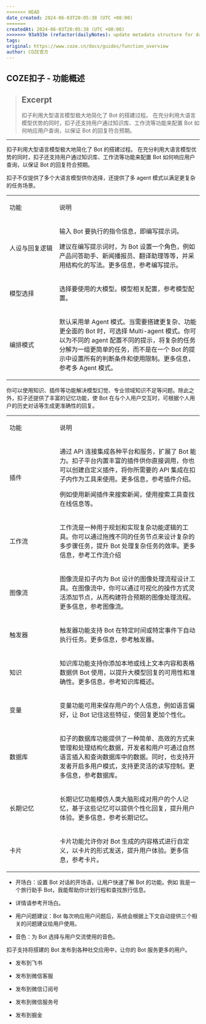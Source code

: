 ```yaml
---
<<<<<<< HEAD
date_created: 2024-06-03T20:05:38 (UTC +08:00)
=======
createdAt: 2024-06-03T20:05:38 (UTC +08:00)
>>>>>>> 93a933e (refactor(dailyNotes): update metadata structure for daily notes)
tags: 
original: https://www.coze.cn/docs/guides/function_overview
author: COZE官方
---
```


## COZE扣子 - 功能概述

> ## Excerpt
> 扣子利用大型语言模型极大地简化了 Bot 的搭建过程。 在充分利用大语言模型优势的同时，扣子还支持用户通过知识库、工作流等功能来配置 Bot 如何响应用户查询，以保证 Bot 的回复符合预期。

---
扣子利用大型语言模型极大地简化了 Bot 的搭建过程。 在充分利用大语言模型优势的同时，扣子还支持用户通过知识库、工作流等功能来配置 Bot 如何响应用户查询，以保证 Bot 的回复符合预期。

扣子不仅提供了多个大语言模型供你选择，还提供了多 agent 模式以满足更复杂的任务场景。



<table data-ace-table-col-widths="161;472"><colgroup><col width="161"><col width="472"></colgroup><tbody><tr><td contenteditable="false"><div data-node="true" data-zone-id="xr110d8un8zca323kpr6gmo1y4y5esb23ohxc1emnr2lrabgktp8i8zmerv1n0o5jfurwi" data-zone-container="*" data-slate-editor="true" data-ace-inner-zone-content-wrapper-zone-id="xr110d8un8zca323kpr6gmo1y4y5esb23ohxc1emnr2lrabgktp8i8zmerv1n0o5jfurwi" contenteditable="false"><p><span data-leaf="true"><span data-string="true">功能</span></span><span data-leaf="true"><span data-string="true" data-enter="true"></span></span></p></div></td><td contenteditable="false"><div data-node="true" data-zone-id="xr110d8un8zca323kpr6gmo1y4y5esb23ohxc1if0grhyv3ol8ou2f3i73n1de8cmhsyac" data-zone-container="*" data-slate-editor="true" data-ace-inner-zone-content-wrapper-zone-id="xr110d8un8zca323kpr6gmo1y4y5esb23ohxc1if0grhyv3ol8ou2f3i73n1de8cmhsyac" contenteditable="false"><p><span data-leaf="true"><span data-string="true">说明</span></span><span data-leaf="true"><span data-string="true" data-enter="true"></span></span></p></div></td></tr><tr><td contenteditable="false"><div data-node="true" data-zone-id="xr1ffigd7iig6k6uoensqyo7g6h88wyhzqdxc1emnr2lrabgktp8i8zmerv1n0o5jfurwi" data-zone-container="*" data-slate-editor="true" data-ace-inner-zone-content-wrapper-zone-id="xr1ffigd7iig6k6uoensqyo7g6h88wyhzqdxc1emnr2lrabgktp8i8zmerv1n0o5jfurwi" contenteditable="false"><p><span data-leaf="true"><span data-string="true">人设与回复逻辑</span></span><span data-leaf="true"><span data-string="true" data-enter="true"></span></span></p></div></td><td contenteditable="false"><div data-zone-id="xr1ffigd7iig6k6uoensqyo7g6h88wyhzqdxc1if0grhyv3ol8ou2f3i73n1de8cmhsyac" data-zone-container="*" data-slate-editor="true" data-ace-inner-zone-content-wrapper-zone-id="xr1ffigd7iig6k6uoensqyo7g6h88wyhzqdxc1if0grhyv3ol8ou2f3i73n1de8cmhsyac" contenteditable="false"><div data-node="true"><p><span data-leaf="true"><span data-string="true">输入 Bot 要执行的指令信息，即编写提示词。</span></span><span data-leaf="true"><span data-string="true" data-enter="true"></span></span></p></div><div data-node="true"><p><span data-leaf="true"><span data-string="true">建议在编写提示词时，为 Bot 设置一个角色，例如产品问答助手、新闻播报员、翻译助理等等，并采用结构化的写法。更多信息，参考</span></span><span data-leaf="true"><span data-rect-container="true"><span data-zero-space="true"></span><span data-fake-text=" " contenteditable="false"><span id="717e7e16-ec7e-4c53-8824-c46327d499e2" title="https://www.coze.cn/docs/guides/prompt"><span>编写提示</span></span></span></span></span><span data-leaf="true"><span data-string="true">。</span></span><span data-leaf="true"><span data-string="true" data-enter="true"></span></span></p></div></div></td></tr><tr><td contenteditable="false"><div data-node="true" data-zone-id="xr1un6sdsv8bp5p34vrmbjjnjo6dg62bpldxc1emnr2lrabgktp8i8zmerv1n0o5jfurwi" data-zone-container="*" data-slate-editor="true" data-ace-inner-zone-content-wrapper-zone-id="xr1un6sdsv8bp5p34vrmbjjnjo6dg62bpldxc1emnr2lrabgktp8i8zmerv1n0o5jfurwi" contenteditable="false"><p><span data-leaf="true"><span data-string="true">模型选择</span></span><span data-leaf="true"><span data-string="true" data-enter="true"></span></span></p></div></td><td contenteditable="false"><div data-node="true" data-zone-id="xr1un6sdsv8bp5p34vrmbjjnjo6dg62bpldxc1if0grhyv3ol8ou2f3i73n1de8cmhsyac" data-zone-container="*" data-slate-editor="true" data-ace-inner-zone-content-wrapper-zone-id="xr1un6sdsv8bp5p34vrmbjjnjo6dg62bpldxc1if0grhyv3ol8ou2f3i73n1de8cmhsyac" contenteditable="false"><p><span data-leaf="true"><span data-string="true">选择要使用的大模型。模型相关配置，参考</span></span><span data-leaf="true"><span data-rect-container="true"><span data-zero-space="true"></span><span data-fake-text=" " contenteditable="false"><span id="3b5cdee9-2b02-452c-9c59-7bf6109855ca" title="https://www.coze.cn/docs/guides/llm"><span>模型配置</span></span></span></span></span><span data-leaf="true"><span data-string="true">。</span></span><span data-leaf="true"><span data-string="true" data-enter="true"></span></span></p></div></td></tr><tr><td contenteditable="false"><div data-node="true" data-zone-id="xr14iuytyuvo5sy85v069naldleqz86fadnxc1emnr2lrabgktp8i8zmerv1n0o5jfurwi" data-zone-container="*" data-slate-editor="true" data-ace-inner-zone-content-wrapper-zone-id="xr14iuytyuvo5sy85v069naldleqz86fadnxc1emnr2lrabgktp8i8zmerv1n0o5jfurwi" contenteditable="false"><p><span data-leaf="true"><span data-string="true">编排模式</span></span><span data-leaf="true"><span data-string="true" data-enter="true"></span></span></p></div></td><td contenteditable="false"><div data-node="true" data-zone-id="xr14iuytyuvo5sy85v069naldleqz86fadnxc1if0grhyv3ol8ou2f3i73n1de8cmhsyac" data-zone-container="*" data-slate-editor="true" data-ace-inner-zone-content-wrapper-zone-id="xr14iuytyuvo5sy85v069naldleqz86fadnxc1if0grhyv3ol8ou2f3i73n1de8cmhsyac" contenteditable="false"><p><span data-leaf="true"><span data-string="true">默认采用单 Agent 模式。当需要搭建更复杂、功能更全面的 Bot 时，可选择 Multi-agent 模式。你可以为不同的 agent 配置不同的提示，将复杂的任务分解为一组更简单的任务，而不是在一个 Bot 的提示中设置所有的判断条件和使用限制。更多信息，参考</span></span><span data-leaf="true"><span data-rect-container="true"><span data-zero-space="true"></span><span data-fake-text=" " contenteditable="false"><span id="c1ac6646-77fa-4e1f-9894-275de7836fee" title="https://www.coze.cn/docs/guides/multiagent"><span>多 Agent 模式</span></span></span></span></span><span data-leaf="true"><span data-string="true">。</span></span><span data-leaf="true"><span data-string="true" data-enter="true"></span></span></p></div></td></tr></tbody></table>



你可以使用知识、插件等功能解决模型幻觉、专业领域知识不足等问题。除此之外，扣子还提供了丰富的记忆功能，使 Bot 在与个人用户交互时，可根据个人用户的历史对话等生成更准确性的回复。



<table data-ace-table-col-widths="161;472"><colgroup><col width="161"><col width="472"></colgroup><tbody><tr><td contenteditable="false"><div data-node="true" data-zone-id="xr1gpr8ypmr69smecett27j8wpu5ebsjif7xc14davn28vaa56k2v4i1r0paajjkw80zll" data-zone-container="*" data-slate-editor="true" data-ace-inner-zone-content-wrapper-zone-id="xr1gpr8ypmr69smecett27j8wpu5ebsjif7xc14davn28vaa56k2v4i1r0paajjkw80zll" contenteditable="false"><p><span data-leaf="true"><span data-string="true">功能</span></span><span data-leaf="true"><span data-string="true" data-enter="true"></span></span></p></div></td><td contenteditable="false"><div data-node="true" data-zone-id="xr1gpr8ypmr69smecett27j8wpu5ebsjif7xc1178ynmmkqb7ra854fnwy6s6kq7qmeve3" data-zone-container="*" data-slate-editor="true" data-ace-inner-zone-content-wrapper-zone-id="xr1gpr8ypmr69smecett27j8wpu5ebsjif7xc1178ynmmkqb7ra854fnwy6s6kq7qmeve3" contenteditable="false"><p><span data-leaf="true"><span data-string="true">说明</span></span><span data-leaf="true"><span data-string="true" data-enter="true"></span></span></p></div></td></tr><tr><td contenteditable="false"><div data-node="true" data-zone-id="xr1duibo5w6cya6w59k0ibg412d8ifacdcsxc14davn28vaa56k2v4i1r0paajjkw80zll" data-zone-container="*" data-slate-editor="true" data-ace-inner-zone-content-wrapper-zone-id="xr1duibo5w6cya6w59k0ibg412d8ifacdcsxc14davn28vaa56k2v4i1r0paajjkw80zll" contenteditable="false"><p><span data-leaf="true"><span data-string="true">插件</span></span><span data-leaf="true"><span data-string="true" data-enter="true"></span></span></p></div></td><td contenteditable="false"><div data-zone-id="xr1duibo5w6cya6w59k0ibg412d8ifacdcsxc1178ynmmkqb7ra854fnwy6s6kq7qmeve3" data-zone-container="*" data-slate-editor="true" data-ace-inner-zone-content-wrapper-zone-id="xr1duibo5w6cya6w59k0ibg412d8ifacdcsxc1178ynmmkqb7ra854fnwy6s6kq7qmeve3" contenteditable="false"><div data-node="true"><p><span data-leaf="true"><span data-string="true">通过 API 连接集成各种平台和服务，扩展了 Bot 能力。扣子平台内置丰富的插件供你直接调用，你也可以创建自定义插件，将你所需要的 API 集成在扣子内作为工具来使用。更多信息，参考</span></span><span data-leaf="true"><span data-rect-container="true"><span data-zero-space="true"></span><span data-fake-text=" " contenteditable="false"><span id="99dee372-7a81-45a8-9cb1-3dbe8d347c03" title="https://www.coze.cn/docs/guides/create_plugin"><span>插件介绍</span></span></span></span></span><span data-leaf="true"><span data-string="true">。</span></span><span data-leaf="true"><span data-string="true" data-enter="true"></span></span></p></div><div data-node="true"><p><span data-leaf="true"><span data-string="true">例如使用新闻插件来搜索新闻，使用搜索工具查找在线信息等。</span></span><span data-leaf="true"><span data-string="true" data-enter="true"></span></span></p></div></div></td></tr><tr><td contenteditable="false"><div data-node="true" data-zone-id="xr1kwv1z5rysq40ssk7muqn4ojhpog8vd6axc14davn28vaa56k2v4i1r0paajjkw80zll" data-zone-container="*" data-slate-editor="true" data-ace-inner-zone-content-wrapper-zone-id="xr1kwv1z5rysq40ssk7muqn4ojhpog8vd6axc14davn28vaa56k2v4i1r0paajjkw80zll" contenteditable="false"><p><span data-leaf="true"><span data-string="true">工作流</span></span><span data-leaf="true"><span data-string="true" data-enter="true"></span></span></p></div></td><td contenteditable="false"><div data-node="true" data-zone-id="xr1kwv1z5rysq40ssk7muqn4ojhpog8vd6axc1178ynmmkqb7ra854fnwy6s6kq7qmeve3" data-zone-container="*" data-slate-editor="true" data-ace-inner-zone-content-wrapper-zone-id="xr1kwv1z5rysq40ssk7muqn4ojhpog8vd6axc1178ynmmkqb7ra854fnwy6s6kq7qmeve3" contenteditable="false"><p><span data-leaf="true"><span data-string="true">工作流是一种用于规划和实现复杂功能逻辑的工具。你可以通过拖拽不同的任务节点来设计复杂的多步骤任务，提升 Bot 处理复杂任务的效率。更多信息，参考</span></span><span data-leaf="true"><span data-rect-container="true"><span data-zero-space="true"></span><span data-fake-text=" " contenteditable="false"><span id="a705a0f2-2d2b-4c48-abdf-dbc1270c2d92" title="https://www.coze.cn/docs/guides/workflow"><span>工作流介绍</span></span></span></span></span><span data-leaf="true"><span data-string="true" data-enter="true"></span></span></p></div></td></tr><tr><td contenteditable="false"><div data-node="true" data-zone-id="xr1o524rubr0tj521s49n9frpbiqg0yw542xc14davn28vaa56k2v4i1r0paajjkw80zll" data-zone-container="*" data-slate-editor="true" data-ace-inner-zone-content-wrapper-zone-id="xr1o524rubr0tj521s49n9frpbiqg0yw542xc14davn28vaa56k2v4i1r0paajjkw80zll" contenteditable="false"><p><span data-leaf="true"><span data-string="true">图像流</span></span><span data-leaf="true"><span data-string="true" data-enter="true"></span></span></p></div></td><td contenteditable="false"><div data-node="true" data-zone-id="xr1o524rubr0tj521s49n9frpbiqg0yw542xc1178ynmmkqb7ra854fnwy6s6kq7qmeve3" data-zone-container="*" data-slate-editor="true" data-ace-inner-zone-content-wrapper-zone-id="xr1o524rubr0tj521s49n9frpbiqg0yw542xc1178ynmmkqb7ra854fnwy6s6kq7qmeve3" contenteditable="false"><p><span data-leaf="true"><span data-string="true">图像流是扣子内为 Bot 设计的图像处理流程设计工具。在图像流中，你可以通过可视化的操作方式灵活添加节点，从而构建符合预期的图像处理流程。更多信息，参考</span></span><span data-leaf="true"><span data-rect-container="true"><span data-zero-space="true"></span><span data-fake-text=" " contenteditable="false"><span id="bc7332c9-049f-4aa0-aebf-557051bfee42" title="https://www.coze.cn/docs/guides/n1j2h6zx"><span>图像流</span></span></span></span></span><span data-leaf="true"><span data-string="true">。</span></span><span data-leaf="true"><span data-string="true" data-enter="true"></span></span></p></div></td></tr><tr><td contenteditable="false"><div data-node="true" data-zone-id="xr12bqrdwozamgc24khblv29v0ysb28or8jxc14davn28vaa56k2v4i1r0paajjkw80zll" data-zone-container="*" data-slate-editor="true" data-ace-inner-zone-content-wrapper-zone-id="xr12bqrdwozamgc24khblv29v0ysb28or8jxc14davn28vaa56k2v4i1r0paajjkw80zll" contenteditable="false"><p><span data-leaf="true"><span data-string="true">触发器</span></span><span data-leaf="true"><span data-string="true" data-enter="true"></span></span></p></div></td><td contenteditable="false"><div data-node="true" data-zone-id="xr12bqrdwozamgc24khblv29v0ysb28or8jxc1178ynmmkqb7ra854fnwy6s6kq7qmeve3" data-zone-container="*" data-slate-editor="true" data-ace-inner-zone-content-wrapper-zone-id="xr12bqrdwozamgc24khblv29v0ysb28or8jxc1178ynmmkqb7ra854fnwy6s6kq7qmeve3" contenteditable="false"><p><span data-leaf="true"><span data-string="true">触发器功能支持 Bot 在特定时间或特定事件下自动执行任务。更多信息，参考</span></span><span data-leaf="true"><span data-rect-container="true"><span data-zero-space="true"></span><span data-fake-text=" " contenteditable="false"><span id="8d5f13c4-3558-4d93-bb65-66fbcee57045" title="https://www.coze.cn/docs/guides/task"><span>触发器</span></span></span></span></span><span data-leaf="true"><span data-string="true">。</span></span><span data-leaf="true"><span data-string="true" data-enter="true"></span></span></p></div></td></tr><tr><td contenteditable="false"><div data-node="true" data-zone-id="xr1uaeheljptp4ey7ebh3zyn74dsaioljulxc14davn28vaa56k2v4i1r0paajjkw80zll" data-zone-container="*" data-slate-editor="true" data-ace-inner-zone-content-wrapper-zone-id="xr1uaeheljptp4ey7ebh3zyn74dsaioljulxc14davn28vaa56k2v4i1r0paajjkw80zll" contenteditable="false"><p><span data-leaf="true"><span data-string="true">知识</span></span><span data-leaf="true"><span data-string="true" data-enter="true"></span></span></p></div></td><td contenteditable="false"><div data-node="true" data-zone-id="xr1uaeheljptp4ey7ebh3zyn74dsaioljulxc1178ynmmkqb7ra854fnwy6s6kq7qmeve3" data-zone-container="*" data-slate-editor="true" data-ace-inner-zone-content-wrapper-zone-id="xr1uaeheljptp4ey7ebh3zyn74dsaioljulxc1178ynmmkqb7ra854fnwy6s6kq7qmeve3" contenteditable="false"><p><span data-leaf="true"><span data-string="true">知识库功能支持你添加本地或线上文本内容和表格数据供 Bot 使用，以提升大模型回复的可用性和准确性。更多信息，参考</span></span><span data-leaf="true"><span data-rect-container="true"><span data-zero-space="true"></span><span data-fake-text=" " contenteditable="false"><span id="2e9673b9-3b37-414b-8e12-08b6d4499ae6" title="https://www.coze.cn/docs/guides/knowledge"><span>知识库概述</span></span></span></span></span><span data-leaf="true"><span data-string="true">。</span></span><span data-leaf="true"><span data-string="true" data-enter="true"></span></span></p></div></td></tr><tr><td contenteditable="false"><div data-node="true" data-zone-id="xr1wogcamzo7pkz4a7vjz97vpbnzcgk884ixc14davn28vaa56k2v4i1r0paajjkw80zll" data-zone-container="*" data-slate-editor="true" data-ace-inner-zone-content-wrapper-zone-id="xr1wogcamzo7pkz4a7vjz97vpbnzcgk884ixc14davn28vaa56k2v4i1r0paajjkw80zll" contenteditable="false"><p><span data-leaf="true"><span data-string="true">变量</span></span><span data-leaf="true"><span data-string="true" data-enter="true"></span></span></p></div></td><td contenteditable="false"><div data-node="true" data-zone-id="xr1wogcamzo7pkz4a7vjz97vpbnzcgk884ixc1178ynmmkqb7ra854fnwy6s6kq7qmeve3" data-zone-container="*" data-slate-editor="true" data-ace-inner-zone-content-wrapper-zone-id="xr1wogcamzo7pkz4a7vjz97vpbnzcgk884ixc1178ynmmkqb7ra854fnwy6s6kq7qmeve3" contenteditable="false"><p><span data-leaf="true"><span data-string="true">变量功能可用来保存用户的个人信息，例如语言偏好，让 Bot 记住这些特征，使回复更加个性化。</span></span><span data-leaf="true"><span data-string="true" data-enter="true"></span></span></p></div></td></tr><tr><td contenteditable="false"><div data-node="true" data-zone-id="xr1e91uj7d46ibh7ykmp3rpl1b8uvhadio6xc14davn28vaa56k2v4i1r0paajjkw80zll" data-zone-container="*" data-slate-editor="true" data-ace-inner-zone-content-wrapper-zone-id="xr1e91uj7d46ibh7ykmp3rpl1b8uvhadio6xc14davn28vaa56k2v4i1r0paajjkw80zll" contenteditable="false"><p><span data-leaf="true"><span data-string="true">数据库</span></span><span data-leaf="true"><span data-string="true" data-enter="true"></span></span></p></div></td><td contenteditable="false"><div data-node="true" data-zone-id="xr1e91uj7d46ibh7ykmp3rpl1b8uvhadio6xc1178ynmmkqb7ra854fnwy6s6kq7qmeve3" data-zone-container="*" data-slate-editor="true" data-ace-inner-zone-content-wrapper-zone-id="xr1e91uj7d46ibh7ykmp3rpl1b8uvhadio6xc1178ynmmkqb7ra854fnwy6s6kq7qmeve3" contenteditable="false"><p><span data-leaf="true"><span data-string="true">扣子的数据库功能提供了一种简单、高效的方式来管理和处理结构化数据，开发者和用户可通过自然语言插入和查询数据库中的数据。同时，也支持开发者开启多用户模式，支持更灵活的读写控制。更多信息，参考</span></span><span data-leaf="true"><span data-rect-container="true"><span data-zero-space="true"></span><span data-fake-text=" " contenteditable="false"><span id="70b48154-be21-4196-b347-0eaaad9f4dbb" title="https://www.coze.cn/docs/guides/database"><span>数据库</span></span></span></span></span><span data-leaf="true"><span data-string="true">。</span></span><span data-leaf="true"><span data-string="true" data-enter="true"></span></span></p></div></td></tr><tr><td contenteditable="false"><div data-node="true" data-zone-id="xr1058pful0ckl0cedawuz8ifl6igg4yy5ixc14davn28vaa56k2v4i1r0paajjkw80zll" data-zone-container="*" data-slate-editor="true" data-ace-inner-zone-content-wrapper-zone-id="xr1058pful0ckl0cedawuz8ifl6igg4yy5ixc14davn28vaa56k2v4i1r0paajjkw80zll" contenteditable="false"><p><span data-leaf="true"><span data-string="true">长期记忆</span></span><span data-leaf="true"><span data-string="true" data-enter="true"></span></span></p></div></td><td contenteditable="false"><div data-node="true" data-zone-id="xr1058pful0ckl0cedawuz8ifl6igg4yy5ixc1178ynmmkqb7ra854fnwy6s6kq7qmeve3" data-zone-container="*" data-slate-editor="true" data-ace-inner-zone-content-wrapper-zone-id="xr1058pful0ckl0cedawuz8ifl6igg4yy5ixc1178ynmmkqb7ra854fnwy6s6kq7qmeve3" contenteditable="false"><p><span data-leaf="true"><span data-string="true">长期记忆功能模仿人类大脑形成对用户的个人记忆，基于这些记忆可以提供个性化回复，提升用户体验。更多信息，参考</span></span><span data-leaf="true"><span data-rect-container="true"><span data-zero-space="true"></span><span data-fake-text=" " contenteditable="false"><span id="e0c42e24-a498-48e2-8dee-59da910fdbaf" title="https://www.coze.cn/docs/guides/long_memory"><span>长期记忆</span></span></span></span></span><span data-leaf="true"><span data-string="true">。</span></span><span data-leaf="true"><span data-string="true" data-enter="true"></span></span></p></div></td></tr><tr><td contenteditable="false"><div data-node="true" data-zone-id="xr1b11thg9esbo7ckpbev78r573chdaujmzxc14davn28vaa56k2v4i1r0paajjkw80zll" data-zone-container="*" data-slate-editor="true" data-ace-inner-zone-content-wrapper-zone-id="xr1b11thg9esbo7ckpbev78r573chdaujmzxc14davn28vaa56k2v4i1r0paajjkw80zll" contenteditable="false"><p><span data-leaf="true"><span data-string="true">卡片</span></span><span data-leaf="true"><span data-string="true" data-enter="true"></span></span></p></div></td><td contenteditable="false"><div data-node="true" data-zone-id="xr1b11thg9esbo7ckpbev78r573chdaujmzxc1178ynmmkqb7ra854fnwy6s6kq7qmeve3" data-zone-container="*" data-slate-editor="true" data-ace-inner-zone-content-wrapper-zone-id="xr1b11thg9esbo7ckpbev78r573chdaujmzxc1178ynmmkqb7ra854fnwy6s6kq7qmeve3" contenteditable="false"><p><span data-leaf="true"><span data-string="true">卡片功能允许你对 Bot 生成的内容格式进行自定义，以卡片的形式发送，提升用户体验。更多信息，参考</span></span><span data-leaf="true"><span data-rect-container="true"><span data-zero-space="true"></span><span data-fake-text=" " contenteditable="false"><span id="283bebc3-2ea0-4286-b039-f98c525d344b" title="https://www.coze.cn/docs/guides/message_card"><span>卡片</span></span></span></span></span><span data-leaf="true"><span data-string="true">。</span></span><span data-leaf="true"><span data-string="true" data-enter="true"></span></span></p></div></td></tr></tbody></table>



-   开场白：设置 Bot 对话的开场语，让用户快速了解 Bot 的功能。例如 我是一个旅行助手 Bot，我能帮助你计划行程和查找旅行信息。

-   详情请参考开场白。

-   用户问题建议：Bot 每次响应用户问题后，系统会根据上下文自动提供三个相关的问题建议给用户使用。

-   音色：为 Bot 选择与用户交流使用的音色。

扣子支持将搭建的 Bot 发布到各种社交应用中，让你的 Bot 服务更多的用户。

-   发布到飞书

-   发布到微信客服

-   发布到微信订阅号

-   发布到微信服务号

-   发布到掘金

